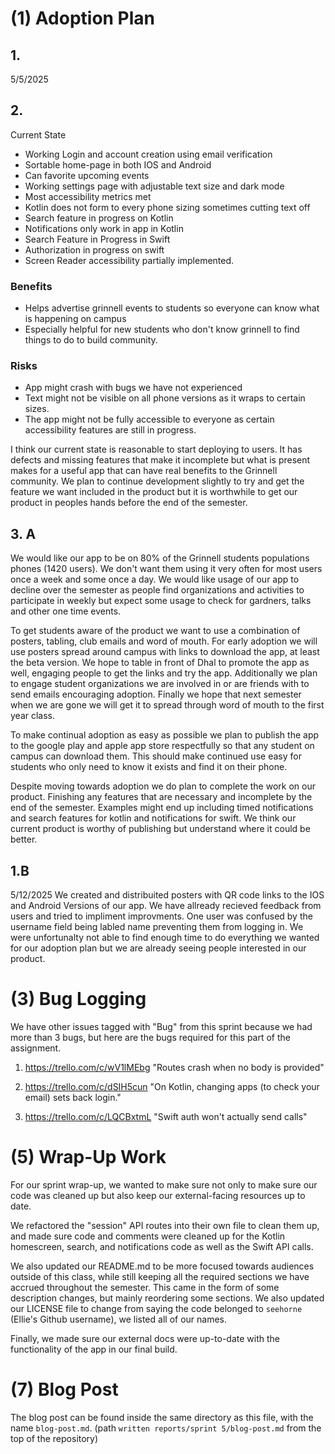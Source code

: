 # (1) Adoption Plan

## 1. 
5/5/2025
## 2.
Current State
- Working Login and account creation using email verification
- Sortable home-page in both IOS and Android
- Can favorite upcoming events
- Working settings page with adjustable text size and dark mode
- Most accessibility metrics met 
- Kotlin does not form to every phone sizing sometimes cutting text off
- Search feature in progress on Kotlin
- Notifications only work in app in Kotlin
- Search Feature in Progress in Swift
- Authorization in progress on swift
- Screen Reader accessibility partially implemented. 
### Benefits 
- Helps advertise grinnell events to students so everyone can know what is happening on campus
- Especially helpful for new students who don't know grinnell to find things to do to build community.
### Risks
- App might crash with bugs we have not experienced
- Text might not be visible on all phone versions as it wraps to certain sizes.
- The app might not be fully accessible to everyone as certain accessibility features are still in progress.
  
I think our current state is reasonable to start deploying to users. It has defects and missing features that make it incomplete but what is present makes for a useful app that can have real benefits to the Grinnell community. We plan to continue development slightly to try and get the feature we want included in the product but it is worthwhile to get our product in peoples hands before the end of the semester. 
## 3. A
We would like our app to be on 80% of the Grinnell students populations phones (1420 users). We don't want them using it very often for most users once a week and some once a day. We would like usage of our app to decline over the semester as people find organizations and activities to participate in weekly but expect some usage to check for gardners, talks and other one time events. 

To get students aware of the product we want to use a combination of posters, tabling, club emails and word of mouth. For early adoption we will use posters spread around campus with links to download the app, at least the beta version. We hope to table in front of Dhal to promote the app as well, engaging people to get the links and try the app. Additionally we plan to engage student organizations we are involved in or are friends with to send emails encouraging adoption. Finally we hope that next semester when we are gone we will get it to spread through word of mouth to the first year class. 

To make continual adoption as easy as possible we plan to publish the app to the google play and apple app store respectfully so that any student on campus can download them. This should make continued use easy for students who only need to know it exists and find it on their phone. 

Despite moving towards adoption we do plan to complete the work on our product. Finishing any features that are necessary and incomplete by the end of the semester. Examples might end up including timed notifications and search features for kotlin and notifications for swift. We think our current product is worthy of publishing but understand where it could be better. 

## 1.B 
5/12/2025
We created and distribuited posters with QR code links to the IOS and Android Versions of our app. We have allready recieved feedback from users and tried to impliment improvments. One user was confused by the username field being labled name preventing them from logging in. We were unfortunalty not able to find enough time to do everything we wanted for our adoption plan but we are already seeing people interested in our product. 

# (3) Bug Logging

We have other issues tagged with "Bug" from this sprint because we had more than 3 bugs, but here are the bugs required for this part of the assignment.

1. <https://trello.com/c/wV1lMEbg> "Routes crash when no body is provided"

2. <https://trello.com/c/dSIH5cun> "On Kotlin, changing apps (to check your email) sets back login."

3. <https://trello.com/c/LQCBxtmL> "Swift auth won't actually send calls"

# (5) Wrap-Up Work

For our sprint wrap-up, we wanted to make sure not only to make sure our code was cleaned up but also keep our external-facing resources up to date.

We refactored the "session" API routes into their own file to clean them up, and made sure code and comments were cleaned up for the Kotlin homescreen, search, and notifications code as well as the Swift API calls.

We also updated our README.md to be more focused towards audiences outside of this class, while still keeping all the required sections we have accrued throughout the semester. This came in the form of some description changes, but mainly reordering some sections. We also updated our LICENSE file to change from saying the code belonged to `seehorne` (Ellie's Github username), we listed all of our names.

Finally, we made sure our external docs were up-to-date with the functionality of the app in our final build.

# (7) Blog Post

The blog post can be found inside the same directory as this file, with the name `blog-post.md`. (path `written reports/sprint 5/blog-post.md` from the top of the repository)
